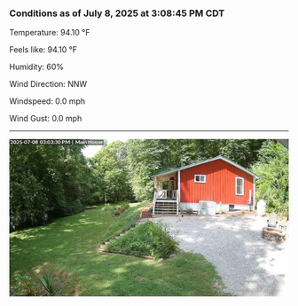 ### Conditions as of July 8, 2025 at 3:08:45 PM CDT 

Temperature: 94.10 &deg;F

Feels like: 94.10 &deg;F

Humidity: 60%

Wind Direction: NNW

Windspeed: 0.0 mph

Wind Gust: 0.0 mph

---

<img src="./images/latest.jpeg"/>

